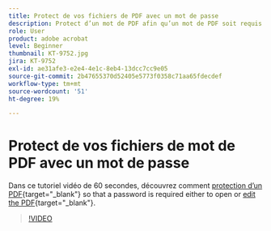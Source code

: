 ```yaml
---
title: Protect de vos fichiers de PDF avec un mot de passe
description: Protect d’un mot de PDF afin qu’un mot de PDF soit requis pour son ouverture ou sa modification
role: User
product: adobe acrobat
level: Beginner
thumbnail: KT-9752.jpg
jira: KT-9752
exl-id: ae31afe3-e2e4-4e1c-8eb4-13dcc7cc9e05
source-git-commit: 2b47655370d52405e5773f0358c71aa65fdecdef
workflow-type: tm+mt
source-wordcount: '51'
ht-degree: 19%

---
```


# Protect de vos fichiers de mot de PDF avec un mot de passe

Dans ce tutoriel vidéo de 60 secondes, découvrez comment [protection d’un PDF](https://www.adobe.com/fr/acrobat/online/password-protect-pdf.html){target="_blank"} so that a password is required either to open or [edit the PDF](https://www.adobe.com/fr/acrobat/online/pdf-editor.html){target="_blank"}.

>[!VIDEO](https://video.tv.adobe.com/v/340075?quality=12&learn=on&hidetitle=true)
